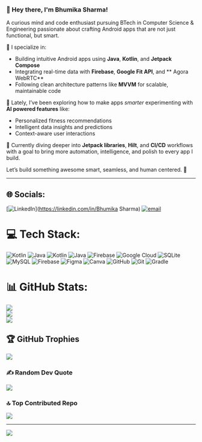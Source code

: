 ### 👋 Hey there, I'm Bhumika Sharma!

A curious mind and code enthusiast pursuing BTech in Computer Science & Engineering passionate about crafting Android apps that are not just functional, but smart.

📱 I specialize in:
- Building intuitive Android apps using **Java**, **Kotlin**, and **Jetpack Compose**
- Integrating real-time data with **Firebase**, **Google Fit API**, and ** Agora WebRTC**
- Following clean architecture patterns like **MVVM** for scalable, maintainable code

🧠 Lately, I’ve been exploring how to make apps *smarter* experimenting with **AI powered features** like:
- Personalized fitness recommendations  
- Intelligent data insights and predictions  
- Context-aware user interactions

🚀 Currently diving deeper into **Jetpack libraries**, **Hilt**, and **CI/CD** workflows with a goal to bring more automation, intelligence, and polish to every app I build.

Let’s build something awesome smart, seamless, and human centered. 🚀


---
## 🌐 Socials:
[![LinkedIn](https://img.shields.io/badge/LinkedIn-%230077B5.svg?logo=linkedin&logoColor=white)](https://linkedin.com/in/Bhumika Sharma) [![email](https://img.shields.io/badge/Email-D14836?logo=gmail&logoColor=white)](mailto:bhumikash02@gmail.com) 

# 💻 Tech Stack:
![Kotlin](https://img.shields.io/badge/kotlin-%237F52FF.svg?style=for-the-badge&logo=kotlin&logoColor=white) ![Java](https://img.shields.io/badge/java-%23ED8B00.svg?style=for-the-badge&logo=openjdk&logoColor=white) ![Kotlin](https://img.shields.io/badge/kotlin-%237F52FF.svg?style=for-the-badge&logo=kotlin&logoColor=white) ![Java](https://img.shields.io/badge/java-%23ED8B00.svg?style=for-the-badge&logo=openjdk&logoColor=white) ![Firebase](https://img.shields.io/badge/firebase-%23039BE5.svg?style=for-the-badge&logo=firebase) ![Google Cloud](https://img.shields.io/badge/GoogleCloud-%234285F4.svg?style=for-the-badge&logo=google-cloud&logoColor=white) ![SQLite](https://img.shields.io/badge/sqlite-%2307405e.svg?style=for-the-badge&logo=sqlite&logoColor=white) ![MySQL](https://img.shields.io/badge/mysql-4479A1.svg?style=for-the-badge&logo=mysql&logoColor=white) ![Firebase](https://img.shields.io/badge/firebase-a08021?style=for-the-badge&logo=firebase&logoColor=ffcd34) ![Figma](https://img.shields.io/badge/figma-%23F24E1E.svg?style=for-the-badge&logo=figma&logoColor=white) ![Canva](https://img.shields.io/badge/Canva-%2300C4CC.svg?style=for-the-badge&logo=Canva&logoColor=white) ![GitHub](https://img.shields.io/badge/github-%23121011.svg?style=for-the-badge&logo=github&logoColor=white) ![Git](https://img.shields.io/badge/git-%23F05033.svg?style=for-the-badge&logo=git&logoColor=white) ![Gradle](https://img.shields.io/badge/Gradle-02303A.svg?style=for-the-badge&logo=Gradle&logoColor=white)
# 📊 GitHub Stats:
![](https://github-readme-stats.vercel.app/api?username=bhumikash02&theme=dark&hide_border=false&include_all_commits=true&count_private=false)<br/>
![](https://nirzak-streak-stats.vercel.app/?user=bhumikash02&theme=dark&hide_border=false)<br/>
![](https://github-readme-stats.vercel.app/api/top-langs/?username=bhumikash02&theme=dark&hide_border=false&include_all_commits=true&count_private=false&layout=compact)

## 🏆 GitHub Trophies
![](https://github-profile-trophy.vercel.app/?username=bhumikash02&theme=radical&no-frame=false&no-bg=true&margin-w=4)

### ✍️ Random Dev Quote
![](https://quotes-github-readme.vercel.app/api?type=horizontal&theme=radical)

### 🔝 Top Contributed Repo
![](https://github-contributor-stats.vercel.app/api?username=bhumikash02&limit=5&theme=dark&combine_all_yearly_contributions=true)

---
[![](https://visitcount.itsvg.in/api?id=bhumikash02&icon=0&color=0)](https://visitcount.itsvg.in)

<!-- Proudly created with GPRM ( https://gprm.itsvg.in ) -->
